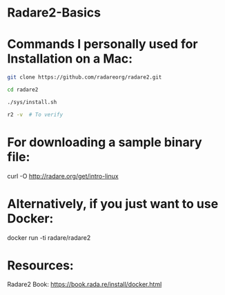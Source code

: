 # Radare2-Basics
# Commands I personally used for Installation on a Mac:
```bash
git clone https://github.com/radareorg/radare2.git
```
```bash
cd radare2 
```
```bash
./sys/install.sh
```
```bash
r2 -v  # To verify
```

# For downloading a sample binary file:
curl -O http://radare.org/get/intro-linux

# Alternatively, if you just want to use Docker:
docker run -ti radare/radare2

# Resources:
Radare2 Book:
https://book.rada.re/install/docker.html


